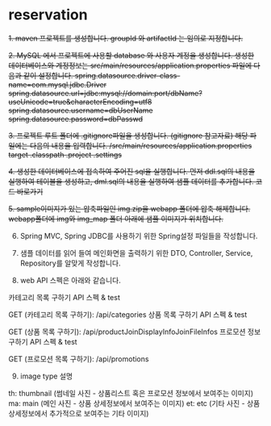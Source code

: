 # reservation
~~1. maven 프로젝트를 생성합니다.
groupId 와 artifactId 는 임의로 지정합니다.~~

 
~~2. MySQL 에서 프로젝트에 사용할 database 와 사용자 계정을 생성합니다.
생성한 데이터베이스와 계정정보는 src/main/resources/application.properties 파일에 다음과 같이 설정합니다.
spring.datasource.driver-class-name=com.mysql.jdbc.Driver 
spring.datasource.url=jdbc:mysql://domain:port/dbName?useUnicode=true&characterEncoding=utf8 
spring.datasource.username=dbUserName
spring.datasource.password=dbPasswd~~
 

~~3. 프로젝트 루트 폴더에 .gitignore파일을 생성합니다. (gitignore 참고자료)
해당 파일에는 다음의 내용을 입력합니다.
/src/main/resources/application.properties
target
.classpath
.project
.settings~~
 

~~4. 생성한 데이터베이스에 접속하여 주어진 sql을 실행합니다.
먼저 ddl.sql의 내용을 실행하여 테이블을 생성하고, dml.sql의 내용을 실행하여 샘플 데이터를 추가합니다. 코드 바로가기~~

~~5. sample이미지가 있는 압축파일인 img.zip을 webapp 폴더에 압축 해제합니다.
webapp폴더에 img와 img_map 폴더 아래에 샘플 이미지가 위치합니다.~~

 

6. Spring MVC, Spring JDBC를 사용하기 위한 Spring설정 파일들을 작성합니다.

7. 샘플 데이터를 읽어 들여 메인화면을 출력하기 위한 DTO, Controller, Service, Repository를 알맞게 작성합니다.


8. web API 스펙은 아래와 같습니다.

카테고리 목록 구하기 API 스펙 & test

GET (카테고리 목록 구하기): /api/categories
상품 목록 구하기 API 스펙 & test

GET (상품 목록 구하기): /api/productJoinDisplayInfoJoinFileInfos
프로모션 정보 구하기 API 스펙 & test

GET (프로모션 목록 구하기): /api/promotions
 

 

9. image type 설명

th: thumbnail (썸네일 사진 - 상품리스트 혹은 프로모션 정보에서 보여주는 이미지)
ma: main (메인 사진 - 상품 상세정보에서 보여주는 이미지)
et: etc (기타 사진 - 상품 상세정보에서 추가적으로 보여주는 기타 이미지)
